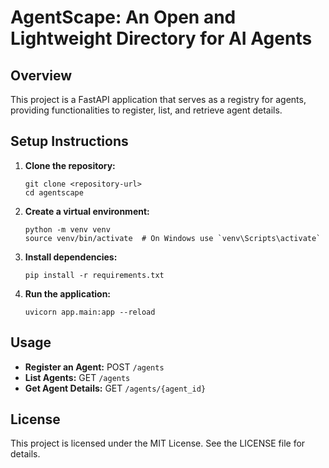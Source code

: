 # AgentScape: An Open and Lightweight Directory for AI Agents

## Overview
This project is a FastAPI application that serves as a registry for agents, providing functionalities to register, list, and retrieve agent details.

## Setup Instructions
1. **Clone the repository:**
   ```
   git clone <repository-url>
   cd agentscape
   ```

2. **Create a virtual environment:**
   ```
   python -m venv venv
   source venv/bin/activate  # On Windows use `venv\Scripts\activate`
   ```

3. **Install dependencies:**
   ```
   pip install -r requirements.txt
   ```

4. **Run the application:**
   ```
   uvicorn app.main:app --reload
   ```

## Usage
- **Register an Agent:** POST `/agents`
- **List Agents:** GET `/agents`
- **Get Agent Details:** GET `/agents/{agent_id}`

## License
This project is licensed under the MIT License. See the LICENSE file for details.